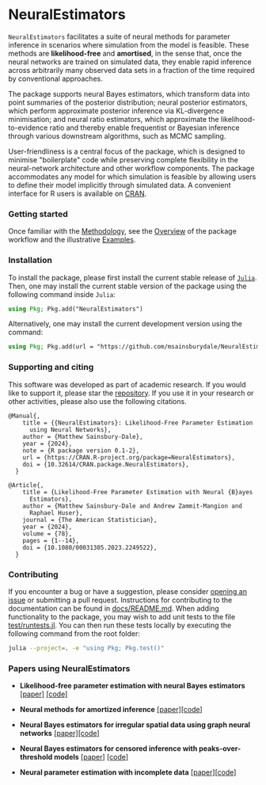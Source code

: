# NeuralEstimators

`NeuralEstimators` facilitates a suite of neural methods for parameter inference in scenarios where simulation from the model is feasible. These methods are **likelihood-free** and **amortised**, in the sense that, once the neural networks are trained on simulated data, they enable rapid inference across arbitrarily many observed data sets in a fraction of the time required by conventional approaches. 

The package supports neural Bayes estimators, which transform data into point summaries of the posterior distribution; neural posterior estimators, which perform approximate posterior inference via KL-divergence minimisation; and neural ratio estimators, which approximate the likelihood-to-evidence ratio and thereby enable frequentist or Bayesian inference through various downstream algorithms, such as MCMC sampling. 

User-friendliness is a central focus of the package, which is designed to minimise "boilerplate" code while preserving complete flexibility in the neural-network architecture and other workflow components. The package accommodates any model for which simulation is feasible by allowing users to define their model implicitly through simulated data. A convenient interface for R users is available on [CRAN](https://cran.r-project.org/web/packages/NeuralEstimators/index.html).

### Getting started 

Once familiar with the [Methodology](@ref), see the [Overview](@ref) of the package workflow and the illustrative [Examples](@ref).


### Installation

To install the package, please first install the current stable release of [`Julia`](https://julialang.org/downloads/). Then, one may install the current stable version of the package using the following command inside `Julia`:

```julia
using Pkg; Pkg.add("NeuralEstimators")
```

Alternatively, one may install the current development version using the command:

```julia
using Pkg; Pkg.add(url = "https://github.com/msainsburydale/NeuralEstimators.jl")
```

### Supporting and citing

This software was developed as part of academic research. If you would like to support it, please star the [repository](https://github.com/msainsburydale/NeuralEstimators.jl). If you use it in your research or other activities, please also use the following citations.

```
@Manual{,
    title = {{NeuralEstimators}: Likelihood-Free Parameter Estimation
      using Neural Networks},
    author = {Matthew Sainsbury-Dale},
    year = {2024},
    note = {R package version 0.1-2},
    url = {https://CRAN.R-project.org/package=NeuralEstimators},
    doi = {10.32614/CRAN.package.NeuralEstimators},
  }

@Article{,
    title = {Likelihood-Free Parameter Estimation with Neural {B}ayes
      Estimators},
    author = {Matthew Sainsbury-Dale and Andrew Zammit-Mangion and
      Raphael Huser},
    journal = {The American Statistician},
    year = {2024},
    volume = {78},
    pages = {1--14},
    doi = {10.1080/00031305.2023.2249522},
  }
```

### Contributing

If you encounter a bug or have a suggestion, please consider [opening an issue](https://github.com/msainsburydale/NeuralEstimators.jl/issues) or submitting a pull request. Instructions for contributing to the documentation can be found in [docs/README.md](https://github.com/msainsburydale/NeuralEstimators.jl/tree/main/docs/README.md). When adding functionality to the package, you may wish to add unit tests to the file [test/runtests.jl](https://github.com/msainsburydale/NeuralEstimators.jl/tree/main/test/runtests.jl). You can then run these tests locally by executing the following command from the root folder:
```bash
julia --project=. -e "using Pkg; Pkg.test()"
```

### Papers using NeuralEstimators

- **Likelihood-free parameter estimation with neural Bayes estimators** [[paper]](https://doi.org/10.1080/00031305.2023.2249522) [[code]](https://github.com/msainsburydale/NeuralBayesEstimators)

- **Neural methods for amortized inference** [[paper]](https://arxiv.org/abs/2404.12484)[[code]](https://github.com/andrewzm/Amortised_Neural_Inference_Review)

- **Neural Bayes estimators for irregular spatial data using graph neural networks** [[paper]](https://doi.org/10.1080/10618600.2024.2433671)[[code]](https://github.com/msainsburydale/NeuralEstimatorsGNN)

- **Neural Bayes estimators for censored inference with peaks-over-threshold models** [[paper]](https://jmlr.org/papers/v25/23-1134.html) [[code]](https://github.com/Jbrich95/CensoredNeuralEstimators)

- **Neural parameter estimation with incomplete data** [[paper]](https://arxiv.org/abs/2501.04330)[[code]](https://github.com/msainsburydale/NeuralIncompleteData)
